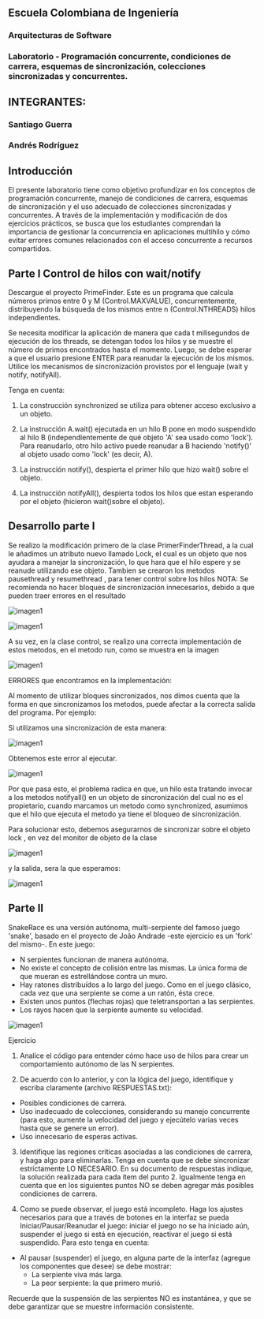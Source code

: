 ## Escuela Colombiana de Ingeniería
### Arquitecturas de Software

### Laboratorio - Programación concurrente, condiciones de carrera, esquemas de sincronización, colecciones sincronizadas y concurrentes.
## INTEGRANTES:
### Santiago Guerra
### Andrés Rodríguez

## Introducción 

El presente laboratorio tiene como objetivo profundizar en los conceptos de programación concurrente, manejo de condiciones de carrera, esquemas de sincronización y el uso adecuado de colecciones sincronizadas y concurrentes. 
A través de la implementación y modificación de dos ejercicios prácticos, 
se busca que los estudiantes comprendan la importancia de gestionar la concurrencia en aplicaciones multihilo y cómo evitar errores comunes relacionados con el acceso concurrente a recursos compartidos.

## Parte I Control de hilos con wait/notify

Descargue el proyecto PrimeFinder. Este es un programa que calcula números primos entre 0 y M (Control.MAXVALUE), concurrentemente, distribuyendo la búsqueda de los mismos entre n (Control.NTHREADS) hilos independientes.

Se necesita modificar la aplicación de manera que cada t milisegundos de ejecución de los threads,
se detengan todos los hilos y se muestre el número de primos encontrados hasta el momento. Luego,
se debe esperar a que el usuario presione ENTER para reanudar la ejecución de los mismos. Utilice los mecanismos de sincronización provistos por el lenguaje (wait y notify, notifyAll).

Tenga en cuenta:

1. La construcción synchronized se utiliza para obtener acceso exclusivo a un objeto.

2. La instrucción A.wait() ejecutada en un hilo B pone en modo suspendido al hilo B (independientemente de qué objeto 'A' sea usado como 'lock'). Para reanudarlo, otro hilo activo puede reanudar a B haciendo 'notify()' al objeto usado como 'lock' (es decir, A).

3. La instrucción notify(), despierta el primer hilo que hizo wait() sobre el objeto.

4. La instrucción notifyAll(), despierta todos los hilos que estan esperando por el objeto (hicieron wait()sobre el objeto).

## Desarrollo parte I
Se realizo la modificación primero de la clase PrimerFinderThread, a la cual le añadimos un atributo nuevo llamado Lock, el cual es un objeto que nos ayudara a manejar la sincronización, lo que hara que el hilo espere y se reanude utilizando ese objeto.
Tambien se crearon los metodos pausethread y resumethread , para tener control sobre los hilos
NOTA: Se recomienda no hacer bloques de sincronización innecesarios, debido a que pueden traer errores en el resultado

![imagen1](img/1.png)

![imagen1](img/2.png)

A su vez, en la clase control, se realizo una correcta implementación de estos metodos, en el metodo run, como se muestra en la imagen

![imagen1](img/3.png)

ERRORES que encontramos en la implementación:

Al momento de utilizar bloques sincronizados, nos dimos cuenta que la forma en que sincronizamos los metodos, puede afectar a la correcta salida del programa. Por ejemplo:

Si utilizamos una sincronización de esta manera: 

![imagen1](img/4.png)

Obtenemos este error al ejecutar.

![imagen1](img/5.png)

Por que pasa esto, el problema radica en que, un hilo esta tratando invocar a los metodos notifyall() en un objeto de sincronización del cual no es el propietario, cuando marcamos un metodo como synchronized, asumimos que el hilo que ejecuta el metodo ya tiene el bloqueo de sincronización.

Para solucionar esto, debemos asegurarnos de sincronizar sobre el objeto lock , en vez del monitor de objeto de la clase 

![imagen1](img/2.png)

y la salida, sera la que esperamos:

![imagen1](img/6.png)

## Parte II

SnakeRace es una versión autónoma, multi-serpiente del famoso juego 'snake', basado en el proyecto de João Andrade -este ejercicio es un 'fork' del mismo-. En este juego:

* N serpientes funcionan de manera autónoma.
* No existe el concepto de colisión entre las mismas. La única forma de que mueran es estrellándose contra un muro.
* Hay ratones distribuídos a lo largo del juego. Como en el juego clásico, cada vez que una serpiente se come a un ratón, ésta crece.
* Existen unos puntos (flechas rojas) que teletransportan a las serpientes.
* Los rayos hacen que la serpiente aumente su velocidad.

![imagen1](img/sshot.png)

Ejercicio

1. Analice el código para entender cómo hace uso de hilos para crear un comportamiento autónomo de las N serpientes.

2. De acuerdo con lo anterior, y con la lógica del juego, identifique y escriba claramente (archivo RESPUESTAS.txt):

* Posibles condiciones de carrera.
* Uso inadecuado de colecciones, considerando su manejo concurrente (para esto, aumente la velocidad del juego y ejecútelo varias veces hasta que se genere un error).
* Uso innecesario de esperas activas.

3. Identifique las regiones críticas asociadas a las condiciones de carrera, y haga algo para eliminarlas. Tenga en cuenta que se debe sincronizar estríctamente LO NECESARIO. En su documento de respuestas indique, la solución realizada para cada ítem del punto 2. Igualmente tenga en cuenta que en los siguientes puntos NO se deben agregar más posibles condiciones de carrera.

4. Como se puede observar, el juego está incompleto. Haga los ajustes necesarios para que a través de botones en la interfaz se pueda Iniciar/Pausar/Reanudar el juego: iniciar el juego no se ha iniciado aún, suspender el juego si está en ejecución, reactivar el juego si está suspendido. Para esto tenga en cuenta:

* Al pausar (suspender) el juego, en alguna parte de la interfaz (agregue los componentes que desee) se debe mostrar:
  - La serpiente viva más larga.
  - La peor serpiente: la que primero murió.

Recuerde que la suspensión de las serpientes NO es instantánea, y que se debe garantizar que se muestre información consistente.



